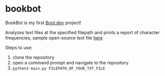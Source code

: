 # bookbot

BookBot is my first [Boot.dev](https://www.boot.dev) project!

Analyzes text files at the specified filepath and prints a report of character frequencies; sample open-source text file [here](https://www.gutenberg.org/cache/epub/1342/pg1342.txt)

Steps to use:

1. clone the repository
2. open a command prompt and navigate to the repository
3. `python3 main.py FILEPATH_OF_YOUR_TXT_FILE`
